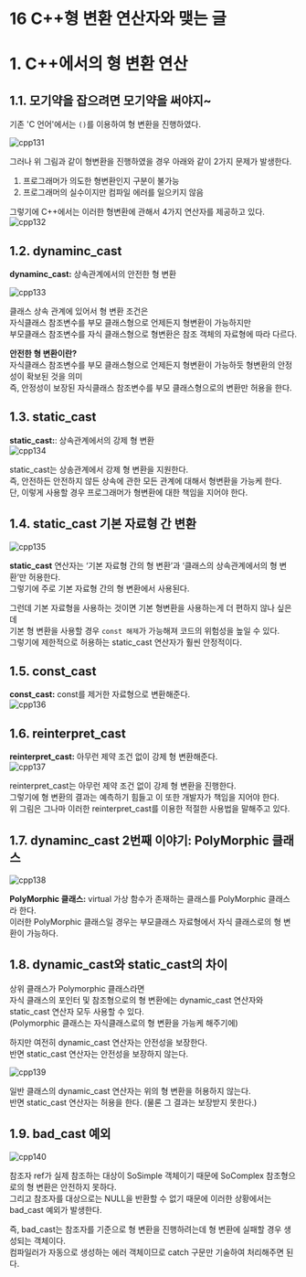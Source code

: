 16 C++형 변환 연산자와 맺는 글
=======================
# 1. C++에서의 형 변환 연산
## 1.1. 모기약을 잡으려면 모기약을 써야지~ 
기존 'C 언어'에서는 ```()```를 이용하여 형 변환을 진행하였다.      
    
![cpp131](https://user-images.githubusercontent.com/50267433/76681112-cb188080-6632-11ea-90a0-7795cabe5699.PNG)    
   
그러나 위 그림과 같이 형변환을 진행하였을 경우 아래와 같이 2가지 문제가 발생한다.
   
1. 프로그래머가 의도한 형변환인지 구분이 불가능     
2. 프로그래머의 실수이지만 컴파일 에러를 일으키지 않음   
   
그렇기에 C++에서는 이러한 형변환에 관해서 4가지 연산자를 제공하고 있다.     
![cpp132](https://user-images.githubusercontent.com/50267433/76681226-2303b700-6634-11ea-9aac-f74cd4d8baca.PNG)    
    
## 1.2. dynaminc_cast    
**dynaminc_cast:** 상속관계에서의 안전한 형 변환         
       
![cpp133](https://user-images.githubusercontent.com/50267433/76681243-547c8280-6634-11ea-9d1a-6832e5628a22.PNG)      
      
클래스 상속 관계에 있어서 형 변환 조건은          
자식클래스 참조변수를 부모 클래스형으로 언제든지 형변환이 가능하지만                
부모클래스 참조변수를 자식 클래스형으로 형변환은 참조 객체의 자료형에 따라 다르다.               
       
**안전한 형 변환이란?**      
자식클래스 참조변수를 부모 클래스형으로 언제든지 형변환이 가능하듯 형변환의 안정성이 확보된 것을 의미                  
즉, 안정성이 보장된 자식클래스 참조변수를 부모 클래스형으로의 변환만 허용을 한다.   

## 1.3. static_cast    
**static_cast:**: 상속관계에서의 강제 형 변환       
![cpp134](https://user-images.githubusercontent.com/50267433/76681686-f30ae280-6638-11ea-993c-3c9a84857019.PNG)      
      
static_cast는 상송관계에서 강제 형 변환을 지원한다.       
즉, 안전하든 안전하지 않든 상속에 관한 모든 관계에 대해서 형변환을 가능케 한다.        
단, 이렇게 사용할 경우 프로그래머가 형변환에 대한 책임을 지어야 한다.           

## 1.4. static_cast 기본 자료형 간 변환      
![cpp135](https://user-images.githubusercontent.com/50267433/76681949-1b93dc00-663b-11ea-869b-a330c14edce1.PNG)      
         
**static_cast** 연산자는 ‘기본 자료형 간의 형 변환’과 ‘클래스의 상속관계에서의 형 변환’만 허용한다.         
그렇기에 주로 기본 자료형 간의 형 변환에서 사용된다.       
    
그런데 기본 자료형을 사용하는 것이면 기본 형변환을 사용하는게 더 편하지 않나 싶은데        
기본 형 변환을 사용할 경우 ```const 해제```가 가능해져 코드의 위험성을 높일 수 있다.       
그렇기에 제한적으로 허용하는 static_cast 연산자가 훨씬 안정적이다.        
    
## 1.5. const_cast
**const_cast:** const를 제거한 자료형으로 변환해준다.          
![cpp136](https://user-images.githubusercontent.com/50267433/76682044-f6ec3400-663b-11ea-8f65-175efac5e776.PNG)    
     
## 1.6. reinterpret_cast      
**reinterpret_cast:** 아무런 제약 조건 없이 강제 형 변환해준다.            
![cpp137](https://user-images.githubusercontent.com/50267433/76682076-34e95800-663c-11ea-8c66-231c290b1926.PNG)        
              
reinterpret_cast는 아무런 제약 조건 없이 강제 형 변환을 진행한다.  
그렇기에 형 변환의 결과는 예측하기 힘들고 이 또한 개발자가 책임을 지어야 한다.    
위 그림은 그나마 이러한 reinterpret_cast를 이용한 적절한 사용법을 말해주고 있다.   
   
## 1.7. dynaminc_cast 2번째 이야기: PolyMorphic 클래스  
   
![cpp138](https://user-images.githubusercontent.com/50267433/76682162-0455ee00-663d-11ea-8dea-af4704039b1c.PNG)      
   
**PolyMorphic 클래스:** virtual 가상 함수가 존재하는 클래스를 PolyMorphic 클래스라 한다.         
이러한 PolyMorphic 클래스일 경우는 부모클래스 자료형에서 자식 클래스로의 형 변환이 가능하다.        
        
## 1.8. dynamic_cast와 static_cast의 차이
상위 클래스가 Polymorphic 클래스라면      
자식 클래스의 포인터 및 참조형으로의 형 변환에는 dynamic_cast 연산자와 static_cast 연산자 모두 사용할 수 있다.     
(Polymorphic 클래스는 자식클래스로의 형 변환을 가능케 해주기에)       
      
하지만 여전히 dynamic_cast 연산자는 안전성을 보장한다.         
반면 static_cast 연산자는 안전성을 보장하지 않는다.      
       
![cpp139](https://user-images.githubusercontent.com/50267433/76682243-b097d480-663d-11ea-90ad-6591d4e8c042.PNG)      
         
일반 클래스의 dynamic_cast 연산자는 위의 형 변환을 허용하지 않는다.        
반면 static_cast 연산자는 허용을 한다. (물론 그 결과는 보장받지 못한다.)      
     
## 1.9. bad_cast 예외  
       
![cpp140](https://user-images.githubusercontent.com/50267433/76682260-d329ed80-663d-11ea-85bf-5075d3438808.PNG)          
          
참조자 ref가 실제 참조하는 대상이 SoSimple 객체이기 때문에 SoComplex 참조형으로의 형 변환은 안전하지 못하다.         
그리고 참조자를 대상으로는 NULL을 반환할 수 없기 때문에 이러한 상황에서는 bad_cast 예외가 발생한다.           
         
즉, bad_cast는 참조자를 기준으로 형 변환을 진행하려는데 형 변환에 실패할 경우 생성되는 객체이다.         
컴파일러가 자동으로 생성하는 에러 객체이므로 catch 구문만 기술하여 처리해주면 된다.       
       
